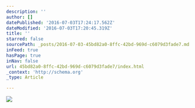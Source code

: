 ```yaml
---
description: ''
author: []
datePublished: '2016-07-03T17:24:17.562Z'
dateModified: '2016-07-03T17:20:45.319Z'
title: ''
starred: false
sourcePath: _posts/2016-07-03-45bd82a0-8ffc-42bd-969d-c6079d3fade7.md
inFeed: true
hasPage: true
inNav: false
url: 45bd82a0-8ffc-42bd-969d-c6079d3fade7/index.html
_context: 'http://schema.org'
_type: Article

---
```

![](https://the-grid-user-content.s3-us-west-2.amazonaws.com/f663cd3d-db1f-431a-9c7d-aac4668bfd32.jpg)
